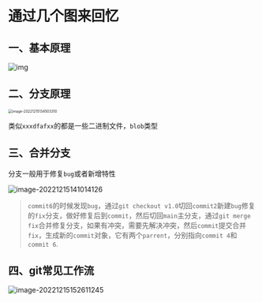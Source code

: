 # 通过几个图来回忆

## 一、基本原理

![img](https://gitlab.com/lijing-2008/blogpic/-/raw/main/pictures/2022/12/15_13_53_35_bg2015120901.png)

## 二、分支原理

<img src="https://gitlab.com/lijing-2008/blogpic/-/raw/main/pictures/2022/12/15_13_47_55_image-20221215134503310.png" alt="image-20221215134503310" style="zoom:50%;" />

类似`xxxdfafxx`的都是一些二进制文件，`blob`类型

## 三、合并分支

分支一般用于修复`bug`或者新增特性

![image-20221215141014126](https://gitlab.com/lijing-2008/blogpic/-/raw/main/pictures/2022/12/15_14_10_14_image-20221215141014126.png)

> `commit6`的时候发现`bug`，通过`git checkout v1.0`切回`commit2`新建`bug`修复的`fix`分支，做好修复后到`commit`，然后切回`main`主分支，通过`git merge fix`合并修复分支，如果有冲突，需要先解决冲突，然后`commit`提交合并`fix`，生成新的`commit`对象，它有两个`parrent`，分别指向`commit 4`和`commit 6`.

## 四、git常见工作流

![image-20221215152611245](https://gitlab.com/lijing-2008/blogpic/-/raw/main/pictures/2022/12/15_15_26_11_image-20221215152611245.png)